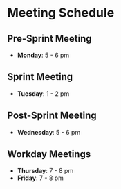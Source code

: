 # Meeting Schedule

## **Pre-Sprint Meeting**
- __Monday__: 5 - 6 pm

## **Sprint Meeting**
- __Tuesday__: 1 - 2 pm

## **Post-Sprint Meeting**
- __Wednesday__: 5 - 6 pm

## **Workday Meetings**
 - __Thursday__: 7 - 8 pm
 - __Friday__: 7 - 8 pm
